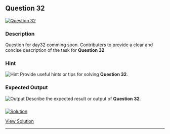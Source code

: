 


## Question 32
<a href="https://github.com/alishgosai/Python-Exercise-and-Solutions/blob/master/questions/Question32.md" target="_blank">
  <img src="https://img.shields.io/badge/Question-32-purple?style=for-the-badge&logoSize=60" alt="Question 32">
</a>

### **Description**
Question for day32 comming soon.
Contributers to provide a clear and concise description of the task for **Question 32**.

### **Hint**
![Hint](https://img.shields.io/badge/Hint:-blue)
Provide useful hints or tips for solving **Question 32**.

### **Expected Output**
![Output](https://img.shields.io/badge/Output:-blue)
Describe the expected result or output of **Question 32**.

### <a href="https://github.com/alishgosai/Python-Exercise-and-Solutions/blob/master/solutions/Solution32.js" target="_blank">
  <img src="https://img.shields.io/badge/Solution-1f8e00?style=for-the-badge&logo=solution&logoColor=white" alt="Solution">
</a>

<a href="https://github.com/alishgosai/Python-Exercise-and-Solutions/blob/master/solutions/Solution32.js" target="_blank">View Solution</a>

---


